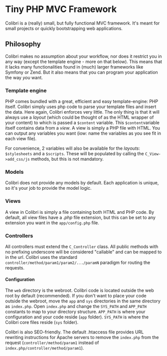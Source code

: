 # Tiny PHP MVC Framework

Colibri is a (really) small, but fully functional MVC framework. It's meant for small projects or quickly bootstrapping web applications.

## Philosophy

Colibri makes no assumption about your workflow, nor does it restrict you in any way (except the template engine - more on that below). This means that it lacks many functionalities found in (much) larger frameworks like Symfony or Zend. But it also means that you can program your application the way *you* want.

### Template engine

PHP comes bundled with a great, efficient and easy template-engine: PHP itself. Colibri simply uses php code to parse your template files and insert the data. Here again, Colibri enforces very little. The only thing is that it will always use a *layout* (which could be thought of as the HTML wrapper of your content) to which is passed a `$content` variable. This `$content`variable itself contains data from a *view*. A view is simply a PHP file with HTML. You can output any variables you want (iow: name the variables as you see fit in each view file).

For convenience, 2 variables will also be available for the *layouts*: `$stylesheets` and a `$scripts`. These will be populated by calling the `C_View->add_css/js` methods, but this is not mandatory.

### Models

Colibri does not provide any models by default. Each application is unique, so it's your job to provide the model logic.

### Views

A view in Colibri is simply a file containing both HTML and PHP code. By default, all view files have a *.php* file extension, but this can be set to any extension you want in the `app/config.php` file.

### Controllers

All controllers must extend the `C_Controller` class. All public methods with no prefixing underscore will be considered "callable" and can be mapped to in the url. Colibri uses the standard `controller/method/param1/param2/.../paramN` paradigm for routing the requests.

#### Configuration

The `web` directory is the webroot. Colibri code is located outside the web root by default (recommended). If you don't want to place your code outside the webroot, move the `app` and `sys` directories in the same directory as `index.php`. Open `index.php` and change the `SYS_PATH` and `APP_PATH` constants to map to your directory structure. `APP_PATH` is where your configuration and your code reside (`app` folder). `SYS_PATH` is where the Colibri core files reside (`sys` folder). 

Colibri is also SEO-friendly. The default .htaccess file provides URL rewriting instructions for Apache servers to remove the `index.php` from the request (`controller/method/param1` instead of `index.php/controller/method/param1`).